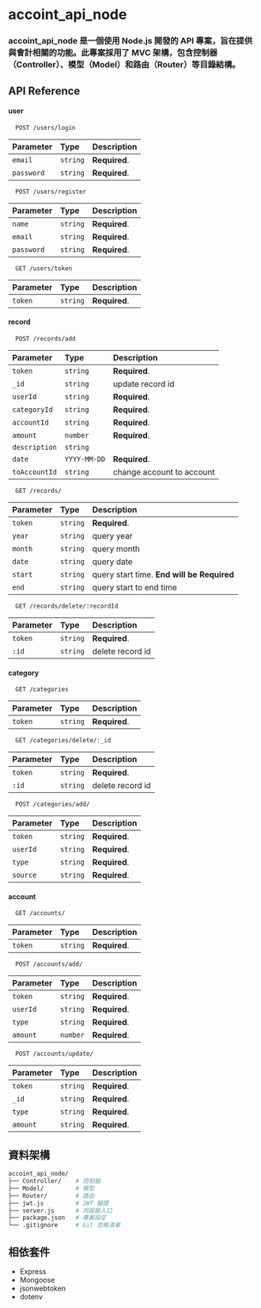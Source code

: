 # accoint_api_node
### accoint_api_node 是一個使用 Node.js 開發的 API 專案，旨在提供與會計相關的功能。此專案採用了 MVC 架構，包含控制器（Controller）、模型（Model）和路由（Router）等目錄結構。


## API Reference

#### user

```https
  POST /users/login
```

| Parameter | Type     | Description                |
| :-------- | :------- | :------------------------- |
| `email` | `string` | **Required**.|
| `password` | `string` | **Required**. |


```https
  POST /users/register
```

| Parameter | Type     | Description                |
| :-------- | :------- | :------------------------- |
| `name` | `string` | **Required**.|
| `email` | `string` | **Required**.|
| `password` | `string` | **Required**. |

```https
  GET /users/token
```

| Parameter | Type     | Description                |
| :-------- | :------- | :------------------------- |
| `token` | `string` | **Required**.|

#### record

```https
  POST /records/add
```
| Parameter | Type     | Description                |
| :-------- | :------- | :------------------------- |
| `token` | `string` | **Required**.|
| `_id` | `string` | update record id|
| `userId` | `string` | **Required**.|
| `categoryId` | `string` | **Required**.|
| `accountId` | `string` | **Required**.|
| `amount` | `number` | **Required**.|
| `description` | `string` | |
| `date` | `YYYY-MM-DD` | **Required**.|
| `toAccountId` | `string` | change account to account|


```https
  GET /records/
```
| Parameter | Type     | Description                |
| :-------- | :------- | :------------------------- |
| `token` | `string` |**Required**.|
| `year` | `string` | query year|
| `month` | `string` | query month|
| `date` | `string` |query date|
| `start` | `string` |query start time. **End will be Required**|
| `end` | `string` | query start to end time|

```https
  GET /records/delete/:recordId
```

| Parameter | Type     | Description                |
| :-------- | :------- | :------------------------- |
| `token` | `string` |**Required**.|
| `:id` | `string` | delete record id|


#### category

```https
  GET /categories
```


| Parameter | Type     | Description                |
| :-------- | :------- | :------------------------- |
| `token` | `string` |**Required**.|

```https
  GET /categories/delete/:_id
```

| Parameter | Type     | Description                |
| :-------- | :------- | :------------------------- |
| `token` | `string` |**Required**.|
| `:id` | `string` | delete record id|

```https
  POST /categories/add/
```
| Parameter | Type     | Description                |
| :-------- | :------- | :------------------------- |
| `token` | `string` |**Required**.|
| `userId` | `string` |**Required**.|
| `type` | `string` |**Required**.|
| `source` | `string` |**Required**.|


#### account

```https
  GET /accounts/
```
| Parameter | Type     | Description                |
| :-------- | :------- | :------------------------- |
| `token` | `string` |**Required**.|

```https
  POST /accounts/add/
```

| Parameter | Type     | Description                |
| :-------- | :------- | :------------------------- |
| `token` | `string` |**Required**.|
| `userId` | `string` |**Required**.|
| `type` | `string` |**Required**.|
| `amount` | `number` |**Required**.|

```https
  POST /accounts/update/
```

| Parameter | Type     | Description                |
| :-------- | :------- | :------------------------- |
| `token` | `string` |**Required**.|
| `_id` | `string` |**Required**.|
| `type` | `string` |**Required**.|
| `amount` | `string` |**Required**.|

## 資料架構

```bash
accoint_api_node/
├── Controller/    # 控制器
├── Model/         # 模型
├── Router/        # 路由
├── jwt.js         # JWT 驗證
├── server.js      # 伺服器入口
├── package.json   # 專案設定
└── .gitignore     # Git 忽略清單
```
##  相依套件
- Express
- Mongoose
- jsonwebtoken
- dotenv